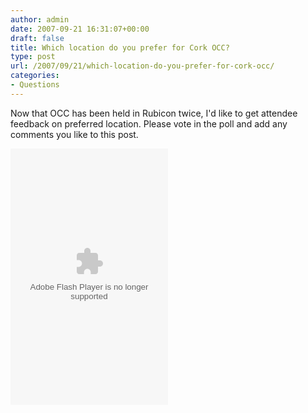 ```yaml
---
author: admin
date: 2007-09-21 16:31:07+00:00
draft: false
title: Which location do you prefer for Cork OCC?
type: post
url: /2007/09/21/which-location-do-you-prefer-for-cork-occ/
categories:
- Questions
---
```


Now that OCC has been held in Rubicon twice, I'd like to get attendee feedback on preferred location. Please vote in the poll and add any comments you like to this post.

<embed allowscriptaccess="never" saveembedtags="true" src="http://www.polldaddy.com/poll.swf" flashvars="p=108483" quality="high" wmode="transparent" bgcolor="#ffffff" width="252" height="410" name="beta3" salign="tl" scale="autoscale" type="application/x-shockwave-flash" pluginspage="http://www.macromedia.com/go/getflashplayer"></embed>
